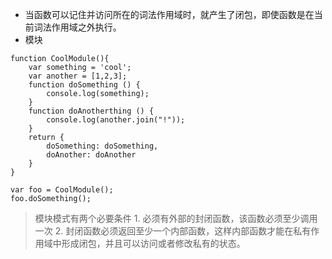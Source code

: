 * 当函数可以记住并访问所在的词法作用域时，就产生了闭包，即使函数是在当前词法作用域之外执行。 
* 模块
```
function CoolModule(){
    var something = 'cool';
    var another = [1,2,3];
    function doSomething () {
        console.log(something);
    }
    function doAnotherthing () {
        console.log(another.join("!"));
    }
    return {
        doSomething: doSomething,
        doAnother: doAnother
    }
}

var foo = CoolModule();
foo.doSomething();

```
> 模块模式有两个必要条件
    1. 必须有外部的封闭函数，该函数必须至少调用一次
    2. 封闭函数必须返回至少一个内部函数，这样内部函数才能在私有作用域中形成闭包，并且可以访问或者修改私有的状态。